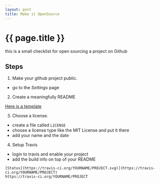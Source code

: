 ```yaml
---
layout: post
title: Make it OpenSource
---
```


{{ page.title }}
================

this is a small checklist for open sourcing a project on Github

## Steps

1. Make your github project public.

 * go to the *Settings* page

2. Create a meaningfully README

  [Here is a template](https://gist.github.com/stereosupersonic/00be9ab2a0bc0accaf68aade53815dbf)

3. Choose a license.

  * create a file called ```LICENSE```
  * choose a license type like the MIT License and put it there
  * add your name and the date

4. Setup Travis

  * login to travis and enable your project
  * add the build info on top of your README

  ```  
[Status](https://travis-ci.org/YOURNAME/PROJECT.svg)](https://travis-ci.org/YOURNAME/PROJECT)
https://travis-ci.org/YOURNAME/PROJECT
  ```
